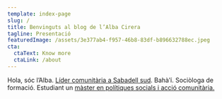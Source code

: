 ```yaml
---
template: index-page
slug: /
title: Benvinguts al blog de l’Alba Cirera
tagline: Presentació
featuredImage: /assets/3e377ab4-f957-46b8-83df-b896632788ec.jpeg
cta:
  ctaText: Know more
  ctaLink: /about
---
```

Hola, sóc l’Alba. [Líder comunitària a Sabadell sud](https://sabadell.liderscomunitaris.org/). Bahà’í. Sociòloga de formació. Estudiant un [màster en polítiques socials i acció comunitària.](http://escoladeligop.com/presentacio/master/)
